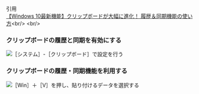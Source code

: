 引用<br/>
[【Windows 10最新機能】クリップボードが大幅に進化！ 履歴＆同期機能の使い方](https://dekiru.net/article/17279/ "https://dekiru.net/article/17279/")<br/>
<br/>
### クリップボードの履歴と同期を有効にする
![［システム］-［クリップボード］で設定を行う](https://dekiru.net/upload_docs/img/201811/20181119-y0101.png)
<br/>

### クリップボードの履歴・同期機能を利用する
![［Win］＋［V］を押し、貼り付けるデータを選択する](https://dekiru.net/upload_docs/img/201811/20181119-y0102.png)
<br/>
